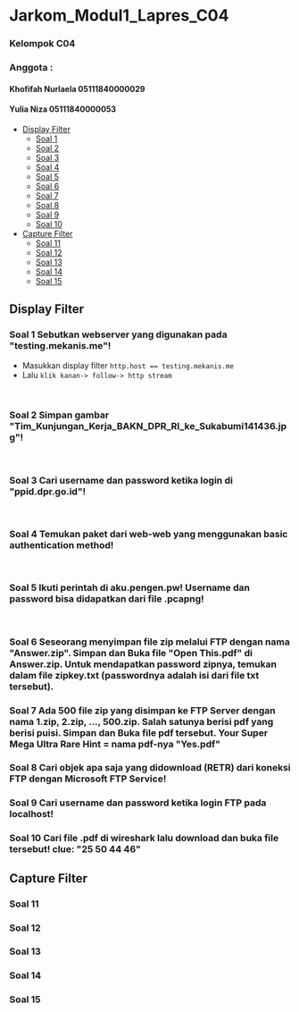 # Jarkom_Modul1_Lapres_C04

### Kelompok C04
### Anggota :
#### Khofifah Nurlaela 	05111840000029
#### Yulia Niza		05111840000053
    
  - [Display Filter](#display-filter)
    - [Soal 1](#soal-1)
    - [Soal 2](#soal-2)
    - [Soal 3](#soal-3)
    - [Soal 4](#soal-4)
    - [Soal 5](#soal-5)
    - [Soal 6](#soal-6)
    - [Soal 7](#soal-7)
    - [Soal 8](#soal-8)
    - [Soal 9](#soal-9)
    - [Soal 10](#soal-10)
  - [Capture Filter](#capture-filter)
    - [Soal 11](#soal-11)
    - [Soal 12](#soal-12)
    - [Soal 13](#soal-13)
    - [Soal 14](#soal-14)
    - [Soal 15](#soal-15)



## Display Filter
### **Soal 1 Sebutkan webserver yang digunakan pada "testing.mekanis.me"!**
- Masukkan display filter  ` http.host == testing.mekanis.me `  
- Lalu ` klik kanan-> follow-> http stream `

  



<br>


### **Soal 2 Simpan gambar "Tim_Kunjungan_Kerja_BAKN_DPR_RI_ke_Sukabumi141436.jpg"!**

<br>

### **Soal 3 Cari username dan password ketika login di "ppid.dpr.go.id"!**

<br>

### **Soal 4 Temukan paket dari web-web yang menggunakan basic authentication method!**
<br>

### **Soal 5 Ikuti perintah di aku.pengen.pw! Username dan password bisa didapatkan dari file .pcapng!**
<br>

### **Soal 6 Seseorang menyimpan file zip melalui FTP dengan nama "Answer.zip". Simpan dan Buka file "Open This.pdf" di Answer.zip. Untuk mendapatkan password zipnya, temukan dalam file zipkey.txt (passwordnya adalah isi dari file txt tersebut).**

### **Soal 7 Ada 500 file zip yang disimpan ke FTP Server dengan nama 1.zip, 2.zip, ..., 500.zip. Salah satunya berisi pdf yang berisi puisi. Simpan dan Buka file pdf tersebut. Your Super Mega Ultra Rare Hint = nama pdf-nya "Yes.pdf"**


### **Soal 8 Cari objek apa saja yang didownload (RETR) dari koneksi FTP dengan Microsoft FTP Service!**


### **Soal 9 Cari username dan password ketika login FTP pada localhost!**
### **Soal 10 Cari file .pdf di wireshark lalu download dan buka file tersebut! clue: "25 50 44 46"** 

## Capture Filter
### Soal 11 
### Soal 12
### Soal 13
### Soal 14
### Soal 15


















